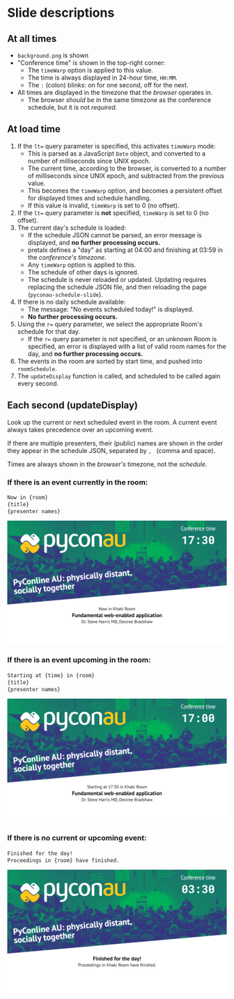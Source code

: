 # Slide descriptions

## At all times

* `background.png` is shown
* "Conference time" is shown in the top-right corner:
  * The `timeWarp` option is applied to this value.
  * The time is always displayed in 24-hour time, `HH:MM`.
  * The `:` (colon) blinks: on for one second, off for the next.
* All times are displayed in the timezone that the _browser_ operates in.
  * The browser _should_ be in the same timezone as the conference schedule, but it is not _required_.

## At load time

1. If the `lt=` query parameter is specified, this activates `timeWarp` mode:
   * This is parsed as a JavaScript `Date` object, and converted to a number of milliseconds since UNIX epoch.
   * The current time, according to the browser, is converted to a number of milliseconds since UNIX epoch, and subtracted from the previous value.
   * This becomes the `timeWarp` option, and becomes a persistent offset for displayed times and schedule handling.
   * If this value is invalid, `timeWarp` is set to 0 (no offset).
2. If the `lt=` query parameter is **not** specified, `timeWarp` is set to 0 (no offset).
3. The current day's schedule is loaded:
   * If the schedule JSON cannot be parsed, an error message is displayed, and **no further processing occurs.**
   * pretalx defines a "day" as starting at 04:00 and finishing at 03:59 in the _conference's timezone_.
   * Any `timeWarp` option is applied to this.
   * The schedule of other days is ignored.
   * The schedule is never reloaded or updated.  Updating requires replacing the schedule JSON file, and then reloading the page (`pyconau-schedule-slide`).
4. If there is no daily schedule available:
   * The message: "No events scheduled today!" is displayed.
   * **No further processing occurs.**
5. Using the `r=` query parameter, we select the appropriate Room's schedule for that day.
   * If the `r=` query parameter is not specified, or an unknown Room is specified, an error is displayed with a list of valid room names for the day, and **no further processing occurs.**
6. The events in the room are sorted by start time, and pushed into `roomSchedule`.
7. The `updateDisplay` function is called, and scheduled to be called again every second.

## Each second (updateDisplay)

Look up the current or next scheduled event in the room.  A current event always takes precedence over an upcoming event.

If there are multiple presenters, their (public) names are shown in the order they appear in the schedule JSON, separated by `, ` (comma and space).

Times are always shown in the _browser's_ timezone, not the _schedule_.

### If there is an event currently in the room:

```
Now in {room}
{title}
{presenter names}
```

![screenshot - current event](./screenshots/schedule-now.png)
  
### If there is an event upcoming in the room:

```
Starting at {time} in {room}
{title}
{presenter names}
```

![screenshot - upcoming event](./screenshots/schedule-next.png)

### If there is no current or upcoming event:
  
```
Finished for the day!
Proceedings in {room} have finished.
```

![screenshot - finished for day](./screenshots/schedule-finished.png)